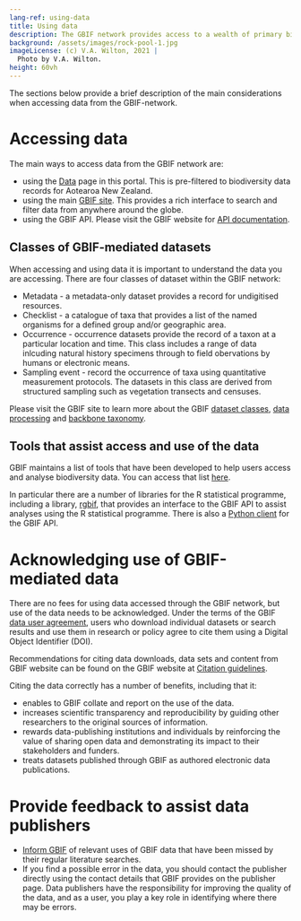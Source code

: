 ```yaml
---
lang-ref: using-data
title: Using data
description: The GBIF network provides access to a wealth of primary biodiversity data.  How do you access the data and, as a data user, contribute to the GBIF network?
background: /assets/images/rock-pool-1.jpg
imageLicense: (c) V.A. Wilton, 2021 |
  Photo by V.A. Wilton.
height: 60vh
---
```

The sections below provide a brief description of the main considerations when accessing data from the GBIF-network.

# Accessing data
The main ways to access data from the GBIF network are:
* using the [Data](/Data) page in this portal.  This is pre-filtered to biodiversity data records for Aotearoa New Zealand.
* using the main [GBIF site](https://www.gbif.org/).  This provides a rich interface to search and filter data from anywhere around the globe.
* using the GBIF API.  Please visit the GBIF website for [API documentation](https://www.gbif.org/developer/summary).

## Classes of GBIF-mediated datasets
When accessing and using data it is important to understand the data you are accessing.  There are four classes of dataset within the GBIF network:
* Metadata - a metadata-only dataset provides a record for undigitised resources.
* Checklist - a catalogue of taxa that provides a list of the named organisms for a defined group and/or geographic area.
* Occurrence - occurrence datasets provide the record of a taxon at a particular location and time.  This class includes a range of data inlcuding natural history specimens through to field obervations by humans or electronic means.
* Sampling event - record the occurrence of taxa using quantitative measurement protocols.  The datasets in this class are derived from structured sampling such as vegetation transects and censuses.

Please visit the GBIF site to learn more about the GBIF [dataset classes](https://www.gbif.org/dataset-classes), [data processing](https://www.gbif.org/dataset/d7dddbf4-2cf0-4f39-9b2a-bb099caae36c) and [backbone taxonomy](https://www.gbif.org/dataset/d7dddbf4-2cf0-4f39-9b2a-bb099caae36c).

## Tools that assist access and use of the data

GBIF maintains a list of tools that have been developed to help users access and analyse biodiversity data. You can access that list [here](https://www.gbif.org/resource/search?contentType=tool).

In particular there are a number of libraries for the R statistical programme, including a library, [rgbif](https://www.gbif.org/tool/81747/rgbif), that provides an interface to the GBIF API  to assist analyses using the R statistical programme.  There is also a [Python client](https://www.gbif.org/tool/OlyoYyRbKCSCkMKIi4oIT/pygbif-gbif-python-client) for the GBIF API.

# Acknowledging use of GBIF-mediated data

There are no fees for using data accessed through the GBIF network, but use of the data needs to be acknowledged.  Under the terms of the GBIF [data user agreement](https://www.gbif.org/terms/data-user), users who download individual datasets or search results and use them in research or policy agree to cite them using a Digital Object Identifier (DOI).

Recommendations for citing data downloads, data sets and content from GBIF website can be found on the GBIF website at [Citation guidelines](https://www.gbif.org/citation-guidelines).

Citing the data correctly has a number of benefits, including that it:
* enables to GBIF collate and report on the use of the data.  
* increases scientific transparency and reproducibility by guiding other researchers to the original sources of information.
* rewards data-publishing institutions and individuals by reinforcing the value of sharing open data and demonstrating its impact to their stakeholders and funders.
* treats datasets published through GBIF as authored electronic data publications.

# Provide feedback to assist data publishers

* [Inform GBIF](mailto:communication@gbif.org) of relevant uses of GBIF data that have been missed by their regular literature searches.
* If you find a possible error in the data, you should contact the publisher directly using the contact details that GBIF provides on the publisher page. Data publishers have the responsibility for improving the quality of the data, and as a user, you play a key role in identifying where there  may be errors. 


